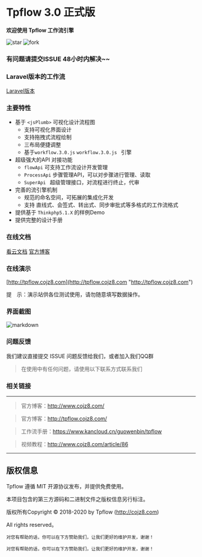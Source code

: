 # Tpflow 3.0 正式版

**欢迎使用 Tpflow 工作流引擎**

![star](https://gitee.com/ntdgg/tpflow/badge/star.svg?theme=dark "tpflow") ![fork](https://gitee.com/ntdgg/tpflow/badge/fork.svg "tpflow") 

### 有问题请提交ISSUE 48小时内解决~~

### Laravel版本的工作流

[Laravel版本](http://gadmin.cojz8.com/group-topic-id-25.html "Laravel版本")

### 主要特性

+ 基于  `<jsPlumb>` 可视化设计流程图
    + 支持可视化界面设计
    + 支持拖拽式流程绘制
    + 三布局便捷调整
    + 基于`workflow.3.0.js` `workflow.3.0.js ` 引擎
+ 超级强大的API 对接功能
    + `flowApi` 可支持工作流设计开发管理
    + `ProcessApi` 步骤管理API，可以对步骤进行管理、读取
    + `SuperApi ` 超级管理接口，对流程进行终止，代审
+ 完善的流引擎机制
    + 规范的命名空间，可拓展的集成化开发
    + 支持 直线式、会签式、转出式、同步审批式等多格式的工作流格式
+ 提供基于 `Thinkphp5.1.X` 的样例Demo
+ 提供完整的设计手册

### 在线文档

[看云文档](https://www.kancloud.cn/guowenbin/tpflow "安装手册")   [官方博客](http://www.cojz8.com/tag/30 "官方博客")

### 在线演示

[http://tpflow.cojz8.com](http://tpflow.cojz8.com "http://tpflow.cojz8.com")   

提　示：演示站供各位测试使用，请勿随意填写数据操作。

### 界面截图

![markdown](http://files.git.oschina.net/group1/M00/06/3A/PaAvDFw4NRKAK6CCAAEZKRKE9TE045.png?token=cc97060f3fa5ed3cb7356ccdab6b10ae&ts=1547187474&attname=1.png "tpflow")

### 问题反馈
我们建议直接提交 ISSUE 问题反馈给我们，或者加入我们QQ群

>在使用中有任何问题，请使用以下联系方式联系我们


### 相关链接
---

> 官方博客：http://www.cojz8.com/

> 官方博客：http://tpflow.cojz8.com/   

> 工作流手册：https://www.kancloud.cn/guowenbin/tpflow

> 视频教程：http://www.cojz8.com/article/86

---

## 版权信息

Tpflow 遵循 MIT 开源协议发布，并提供免费使用。

本项目包含的第三方源码和二进制文件之版权信息另行标注。

版权所有Copyright © 2018-2020 by Tpflow (http://cojz8.com)

All rights reserved。

~~~
对您有帮助的话，你可以在下方赞助我们，让我们更好的维护开发，谢谢！
~~~

~~~
对您有帮助的话，你可以在下方赞助我们，让我们更好的维护开发，谢谢！
~~~